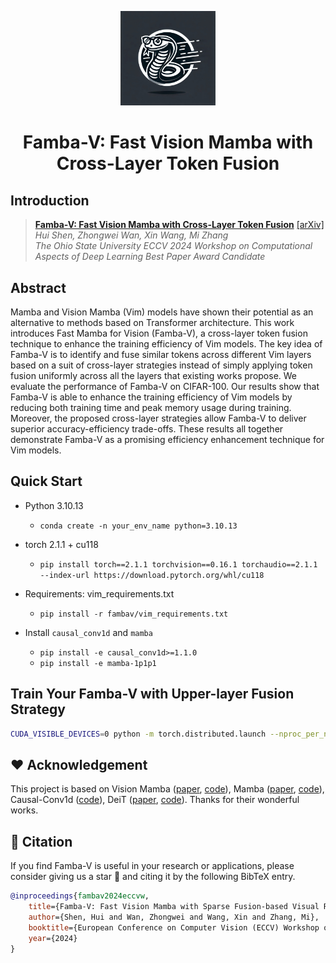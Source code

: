 <p align="center">
<img src="assets/logo.jpg" width="30%"> <br>
</p>

<div align="center">
<h1>Famba-V: Fast Vision Mamba with Cross-Layer Token Fusion</h1>
</div>

## Introduction
  
> **[Famba-V: Fast Vision Mamba with Cross-Layer Token Fusion](https://arxiv.org/abs/2409.09808)** [[arXiv]](https://arxiv.org/abs/2409.09808)   
> *Hui Shen, Zhongwei Wan, Xin Wang, Mi Zhang*   
> *The Ohio State University*
> *ECCV 2024 Workshop on Computational Aspects of Deep Learning*
> *Best Paper Award Candidate* 

## Abstract
Mamba and Vision Mamba (Vim) models have shown their potential as an alternative to methods based on Transformer architecture. This work introduces Fast Mamba for Vision (Famba-V), a cross-layer token fusion technique to enhance the training efficiency of Vim models. The key idea of Famba-V is to identify and fuse similar tokens across different Vim layers based on a suit of cross-layer strategies instead of simply applying token fusion uniformly across all the layers that existing works propose. We evaluate the performance of Famba-V on CIFAR-100. Our results show that Famba-V is able to enhance the training efficiency of Vim models by reducing both training time and peak memory usage during training. Moreover, the proposed cross-layer strategies allow Famba-V to deliver superior accuracy-efficiency trade-offs. These results all together demonstrate Famba-V as a promising efficiency enhancement technique for Vim models.


## Quick Start

- Python 3.10.13

  - `conda create -n your_env_name python=3.10.13`

- torch 2.1.1 + cu118
  - `pip install torch==2.1.1 torchvision==0.16.1 torchaudio==2.1.1 --index-url https://download.pytorch.org/whl/cu118`

- Requirements: vim_requirements.txt
  - `pip install -r fambav/vim_requirements.txt`

- Install ``causal_conv1d`` and ``mamba``
  - `pip install -e causal_conv1d>=1.1.0`
  - `pip install -e mamba-1p1p1`
  
  

## Train Your Famba-V with Upper-layer Fusion Strategy
```bash
CUDA_VISIBLE_DEVICES=0 python -m torch.distributed.launch --nproc_per_node=1 --use_env main.py --model vim_tiny_patch16_224_bimambav2_final_pool_mean_abs_pos_embed_with_midclstok_div2 --batch-size 128 --drop-path 0.0 --weight-decay 0.1 --num_workers 25 --data-set CIFAR --data-path ./datasets/cifar-100-python --output_dir ./output/vim_tiny_patch16_224_bimambav2_final_pool_mean_abs_pos_embed_with_midclstok_div2 --no_amp --fusion-strategy upper --fusion-layer 4 --fusion-token 8
```
## :heart: Acknowledgement 
This project is based on Vision Mamba ([paper](https://arxiv.org/abs/2401.09417), [code](https://github.com/hustvl/Vim?tab=readme-ov-file)), Mamba ([paper](https://arxiv.org/abs/2312.00752), [code](https://github.com/state-spaces/mamba)), Causal-Conv1d ([code](https://github.com/Dao-AILab/causal-conv1d)), DeiT ([paper](https://arxiv.org/abs/2012.12877), [code](https://github.com/facebookresearch/deit)). Thanks for their wonderful works.

## 🥳 Citation
If you find Famba-V is useful in your research or applications, please consider giving us a star 🌟 and citing it by the following BibTeX entry.

```bibtex
@inproceedings{fambav2024eccvw,
    title={Famba-V: Fast Vision Mamba with Sparse Fusion-based Visual Representation},
    author={Shen, Hui and Wan, Zhongwei and Wang, Xin and Zhang, Mi},
    booktitle={European Conference on Computer Vision (ECCV) Workshop on Computational Aspects of Deep Learning},
    year={2024}
}
```

